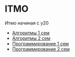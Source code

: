 # ITMO
Итмо начиная с y20

* [Алгоритмы 1 сем](https://github.com/arsmx/ITMO/tree/main/algorithms%20and%20data%20structures%201st%20sem)
* [Алгоритмы 2 сем](https://github.com/arsmx/ITMO/tree/main/algorithms%20and%20data%20structures%202nd%20sem)
* [Программирование 1 сем](https://github.com/arsmx/ITMO/tree/main/programming%201st%20sem)
* [Программирование 2 сем](https://github.com/arsmx/ITMO/tree/main/programming%202nd%20sem)